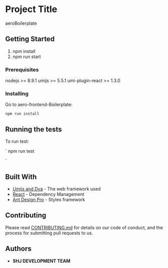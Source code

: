 # Project Title

aeroBoilerplate

## Getting Started

1. npm install
2. npm run start 

### Prerequisites

nodejs >= 8.9.1 
umijs >= 5.5.1
umi-plugin-react >= 1.3.0

### Installing

Go to aero-frontend-Boilerplate:

```
npm run install

```

## Running the tests

To run test:

`
npm run test

`

## Built With

* [Umijs and Dva](https://umijs.org/guide/with-dva.html) - The web framework used
* [React](https://reactjs.org/docs) - Dependency Management
* [Ant Design Pro](https://pro.ant.design/) - Styles framework

## Contributing

Please read [CONTRIBUTING.md](./CONTRIBUTING.md) for details on our code of conduct, and the process for submitting pull requests to us.


## Authors

* **SHJ DEVELOPMENT TEAM**
